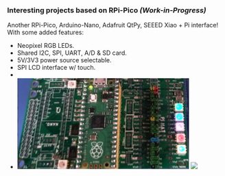 ### Interesting projects based on RPi-Pico  _(Work-in-Progress)_<br>
 
Another RPi-Pico, Arduino-Nano, Adafruit QtPy, SEEED Xiao + Pi interface!
With some added features:
 - Neopixel RGB LEDs.
 - Shared I2C, SPI, UART, A/D & SD card.
 - 5V/3V3 power source selectable.
 - SPI LCD interface w/ touch.
 - <br>
 - <img src="picoMateHATjlcpcb.png" width=400>
   <img src="picoMateHAT0710.gif" width=480><br>
